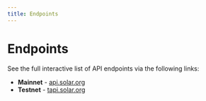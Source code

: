 ```yaml
---
title: Endpoints
---
```


# Endpoints

<div class="admonition success">
    <p class="admonition-title">See the full interactive list of API endpoints via the following links:</p>
    <ul>
        <li>
            <b>Mainnet</b> - <a href="https://api.solar.org" target="_blank" rel="noopener noreferrer">api.solar.org</a>
        </li>
        <li>
            <b>Testnet</b> - <a href="https://tapi.solar.org" target="_blank" rel="noopener noreferrer">tapi.solar.org</a>
        </li>
    </ul>
</div>
